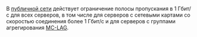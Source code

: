 В [публичной сети](../../baremetal/concepts/network.md#public-network) действует ограничение полосы пропускания в 1 Гбит/с для всех серверов, в том числе для серверов с сетевыми картами со скоростью соединения более 1 Гбит/с и для серверов с группами агрегирования [MC-LAG](../../baremetal/concepts/mc-lag.md).
